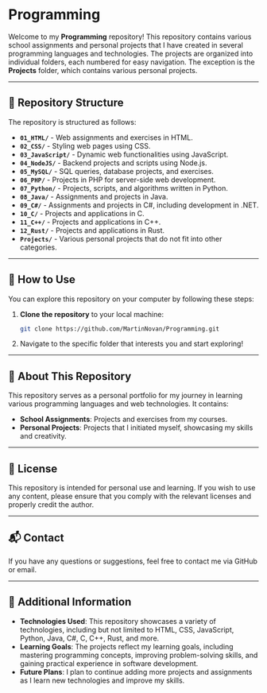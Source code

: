 # Programming

Welcome to my **Programming** repository! This repository contains various school assignments and personal projects that I have created in several programming languages and technologies. The projects are organized into individual folders, each numbered for easy navigation. The exception is the **Projects** folder, which contains various personal projects.

---

## 📂 Repository Structure

The repository is structured as follows:

- **`01_HTML/`** - Web assignments and exercises in HTML.
- **`02_CSS/`** - Styling web pages using CSS.
- **`03_JavaScript/`** - Dynamic web functionalities using JavaScript.
- **`04_NodeJS/`** - Backend projects and scripts using Node.js.
- **`05_MySQL/`** - SQL queries, database projects, and exercises.
- **`06_PHP/`** - Projects in PHP for server-side web development.
- **`07_Python/`** - Projects, scripts, and algorithms written in Python.
- **`08_Java/`** - Assignments and projects in Java.
- **`09_C#/`** - Assignments and projects in C#, including development in .NET.
- **`10_C/`** - Projects and applications in C.
- **`11_C++/`** - Projects and applications in C++.
- **`12_Rust/`** - Projects and applications in Rust.
- **`Projects/`** - Various personal projects that do not fit into other categories.

---

## 🚀 How to Use

You can explore this repository on your computer by following these steps:

1. **Clone the repository** to your local machine:
    ```bash
    git clone https://github.com/MartinNovan/Programming.git
    ```

2. Navigate to the specific folder that interests you and start exploring!

---

## 📝 About This Repository

This repository serves as a personal portfolio for my journey in learning various programming languages and web technologies. It contains:

- **School Assignments**: Projects and exercises from my courses.
- **Personal Projects**: Projects that I initiated myself, showcasing my skills and creativity.

---

## 📄 License

This repository is intended for personal use and learning. If you wish to use any content, please ensure that you comply with the relevant licenses and properly credit the author.

---

## 📬 Contact

If you have any questions or suggestions, feel free to contact me via GitHub or email.

---

## 🌟 Additional Information

- **Technologies Used**: This repository showcases a variety of technologies, including but not limited to HTML, CSS, JavaScript, Python, Java, C#, C, C++, Rust, and more.
- **Learning Goals**: The projects reflect my learning goals, including mastering programming concepts, improving problem-solving skills, and gaining practical experience in software development.
- **Future Plans**: I plan to continue adding more projects and assignments as I learn new technologies and improve my skills.
